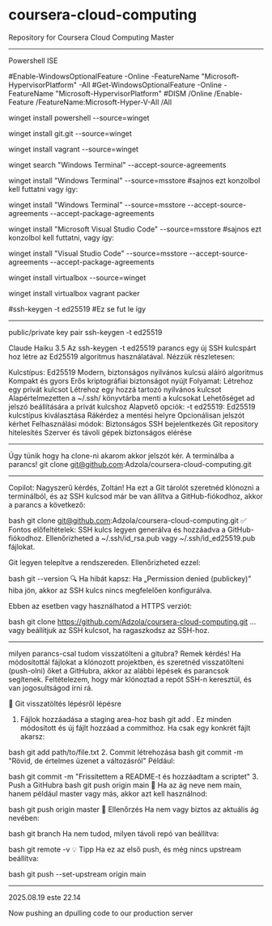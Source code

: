 # coursera-cloud-computing
Repository for Coursera Cloud Computing Master

**********************************************************************************************************************************************************
Powershell ISE 

#Enable-WindowsOptionalFeature -Online -FeatureName "Microsoft-HypervisorPlatform" -All
#Get-WindowsOptionalFeature -Online -FeatureName "Microsoft-HypervisorPlatform"
#DISM /Online /Enable-Feature /FeatureName:Microsoft-Hyper-V-All /All



winget install powershell --source=winget

winget install git.git --source=winget

winget install vagrant --source=winget

winget search "Windows Terminal" --accept-source-agreements 

winget install "Windows Terminal" --source=msstore    #sajnos ezt konzolbol kell futtatni vagy így:

winget install "Windows Terminal" --source=msstore --accept-source-agreements --accept-package-agreements

winget install "Microsoft Visual Studio Code" --source=msstore #sajnos ezt konzolbol kell futtatni, vagy így:

winget install "Visual Studio Code" --source=msstore --accept-source-agreements --accept-package-agreements


winget install virtualbox --source=winget

winget install virtualbox vagrant packer

#ssh-keygen -t ed25519   #Ez se fut le így

*****************************************************************************************************************************************************************
public/private key pair
ssh-keygen -t ed25519

Claude Haiku 3.5
Az ssh-keygen -t ed25519 parancs egy új SSH kulcspárt hoz létre az Ed25519 algoritmus használatával. Nézzük részletesen:

Kulcstípus: Ed25519
Modern, biztonságos nyilvános kulcsú aláíró algoritmus
Kompakt és gyors
Erős kriptográfiai biztonságot nyújt
Folyamat:
Létrehoz egy privát kulcsot
Létrehoz egy hozzá tartozó nyilvános kulcsot
Alapértelmezetten a ~/.ssh/ könyvtárba menti a kulcsokat
Lehetőséget ad jelszó beállítására a privát kulcshoz
Alapvető opciók:
-t ed25519: Ed25519 kulcstípus kiválasztása
Rákérdez a mentési helyre
Opcionálisan jelszót kérhet
Felhasználási módok:
Biztonságos SSH bejelentkezés
Git repository hitelesítés
Szerver és távoli gépek biztonságos elérése
**************************************************************************************************************************************************************************
Úgy tünik hogy ha clone-ni akarom akkor jelszót kér.
A terminálba a parancs!
git clone git@github.com:Adzola/coursera-cloud-computing.git

**************************************************************************************************************************************************************************
Copilot:
Nagyszerű kérdés, Zoltán! Ha ezt a Git tárolót szeretnéd klónozni a terminálból, és az SSH kulcsod már be van állítva a GitHub-fiókodhoz, akkor a parancs a következő:

bash
git clone git@github.com:Adzola/coursera-cloud-computing.git
✅ Fontos előfeltételek:
SSH kulcs legyen generálva és hozzáadva a GitHub-fiókodhoz. Ellenőrizheted a ~/.ssh/id_rsa.pub vagy ~/.ssh/id_ed25519.pub fájlokat.

Git legyen telepítve a rendszereden. Ellenőrizheted ezzel:

bash
git --version
🔍 Ha hibát kapsz:
Ha „Permission denied (publickey)” hiba jön, akkor az SSH kulcs nincs megfelelően konfigurálva.

Ebben az esetben vagy használhatod a HTTPS verziót:

bash
git clone https://github.com/Adzola/coursera-cloud-computing.git
…vagy beállítjuk az SSH kulcsot, ha ragaszkodsz az SSH-hoz.

**************************************************************************************************************************************************************************
milyen parancs-csal tudom visszatölteni a gitubra?
Remek kérdés! Ha módosítottál fájlokat a klónozott projektben, és szeretnéd visszatölteni (push-olni) őket a GitHubra, akkor az alábbi lépések és parancsok segítenek. Feltételezem, hogy már klónoztad a repót SSH-n keresztül, és van jogosultságod írni rá.

🚀 Git visszatöltés lépésről lépésre
1. Fájlok hozzáadása a staging area-hoz
bash
git add .
Ez minden módosított és új fájlt hozzáad a commithoz. Ha csak egy konkrét fájlt akarsz:

bash
git add path/to/file.txt
2. Commit létrehozása
bash
git commit -m "Rövid, de értelmes üzenet a változásról"
Például:

bash
git commit -m "Frissítettem a README-t és hozzáadtam a scriptet"
3. Push a GitHubra
bash
git push origin main
🔁 Ha az ág neve nem main, hanem például master vagy más, akkor azt kell használnod:

bash
git push origin master
🧠 Ellenőrzés
Ha nem vagy biztos az aktuális ág nevében:

bash
git branch
Ha nem tudod, milyen távoli repó van beállítva:

bash
git remote -v
💡 Tipp
Ha ez az első push, és még nincs upstream beállítva:

bash
git push --set-upstream origin main

********************************************************************************************************************************************************************

2025.08.19 este 22.14

Now pushing an dpulling code to our production server





